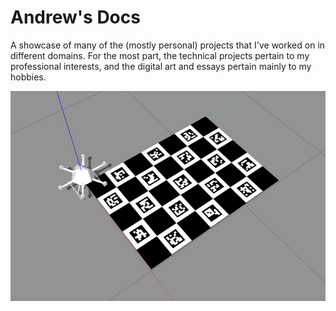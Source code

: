 # Andrew's Docs

A showcase of many of the (mostly personal) projects that I've worked on in different domains. For the most part, the technical projects pertain to my professional interests, and the digital art and essays pertain mainly to my hobbies.

![](./charuco_orig.png "Gazebo Drone Sim")
